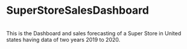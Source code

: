# SuperStoreSalesDashboard
<br>
This is the Dashboard and sales forecasting of a Super Store in United states having data of two years 2019 to 2020.
